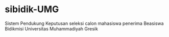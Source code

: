 # sibidik-UMG
Sistem Pendukung Keputusan seleksi calon mahasiswa penerima Beasiswa Bidikmisi Universitas Muhammadiyah Gresik
